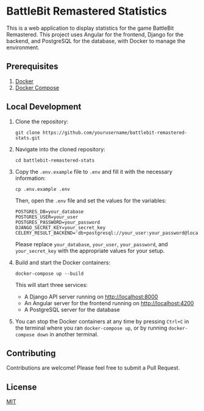 # BattleBit Remastered Statistics 

This is a web application to display statistics for the game BattleBit Remastered. This project uses Angular for the frontend, Django for the backend, and PostgreSQL for the database, with Docker to manage the environment.

## Prerequisites

1. [Docker](https://docs.docker.com/get-docker/)
2. [Docker Compose](https://docs.docker.com/compose/install/)

## Local Development

1. Clone the repository:

    ```
    git clone https://github.com/yourusername/battlebit-remastered-stats.git
    ```

2. Navigate into the cloned repository:

    ```
    cd battlebit-remastered-stats
    ```

3. Copy the `.env.example` file to `.env` and fill it with the necessary information:

    ```
    cp .env.example .env
    ```
    Then, open the `.env` file and set the values for the variables:

    ```
    POSTGRES_DB=your_database
    POSTGRES_USER=your_user
    POSTGRES_PASSWORD=your_password
    DJANGO_SECRET_KEY=your_secret_key
    CELERY_RESULT_BACKEND='db+postgresql://your_user:your_password@localhost/your_database'
    ```
    
    Please replace `your_database`, `your_user`, `your_password`, and `your_secret_key` with the appropriate values for your setup.

4. Build and start the Docker containers:

    ```
    docker-compose up --build
    ```

    This will start three services:

    - A Django API server running on [http://localhost:8000](http://localhost:8000)
    - An Angular server for the frontend running on [http://localhost:4200](http://localhost:4200)
    - A PostgreSQL server for the database

5. You can stop the Docker containers at any time by pressing `Ctrl+C` in the terminal where you ran `docker-compose up`, or by running `docker-compose down` in another terminal.

## Contributing

Contributions are welcome! Please feel free to submit a Pull Request.

## License

[MIT](LICENSE)

